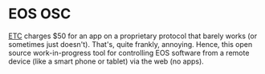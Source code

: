 # EOS OSC
[ETC](https://www.etcconnect.com/) charges $50 for an app on a proprietary protocol that barely works (or sometimes just doesn't). That's, quite frankly, annoying. Hence, this open source work-in-progress tool for controlling EOS software from a remote device (like a smart phone or tablet) via the web (no apps).